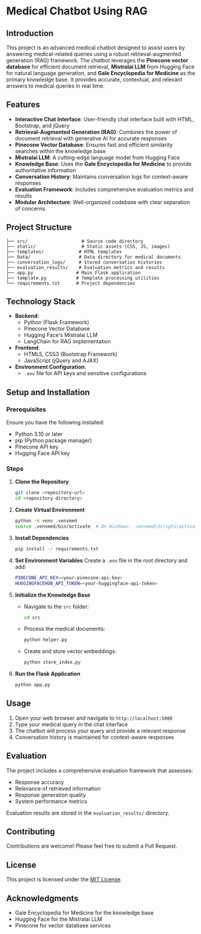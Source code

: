 # **Medical Chatbot Using RAG**

## **Introduction**
This project is an advanced medical chatbot designed to assist users by answering medical-related queries using a robust retrieval-augmented generation (RAG) framework. The chatbot leverages the **Pinecone vector database** for efficient document retrieval, **Mistralai LLM** from Hugging Face for natural language generation, and **Gale Encyclopedia for Medicine** as the primary knowledge base. It provides accurate, contextual, and relevant answers to medical queries in real time.

## **Features**
- **Interactive Chat Interface**: User-friendly chat interface built with HTML, Bootstrap, and jQuery
- **Retrieval-Augmented Generation (RAG)**: Combines the power of document retrieval with generative AI for accurate responses
- **Pinecone Vector Database**: Ensures fast and efficient similarity searches within the knowledge base
- **Mistralai LLM**: A cutting-edge language model from Hugging Face
- **Knowledge Base**: Uses the **Gale Encyclopedia for Medicine** to provide authoritative information
- **Conversation History**: Maintains conversation logs for context-aware responses
- **Evaluation Framework**: Includes comprehensive evaluation metrics and results
- **Modular Architecture**: Well-organized codebase with clear separation of concerns

## **Project Structure**
```
├── src/                    # Source code directory
├── static/                 # Static assets (CSS, JS, images)
├── templates/             # HTML templates
├── Data/                  # Data directory for medical documents
├── conversation_logs/     # Stored conversation histories
├── evaluation_results/    # Evaluation metrics and results
├── app.py                # Main Flask application
├── template.py           # Template processing utilities
└── requirements.txt      # Project dependencies
```

## **Technology Stack**
- **Backend**:
  - Python (Flask Framework)
  - Pinecone Vector Database
  - Hugging Face's Mistralai LLM
  - LangChain for RAG implementation
- **Frontend**:
  - HTML5, CSS3 (Bootstrap Framework)
  - JavaScript (jQuery and AJAX)
- **Environment Configuration**:
  - `.env` file for API keys and sensitive configurations

## **Setup and Installation**

### Prerequisites
Ensure you have the following installed:
- Python 3.10 or later
- pip (Python package manager)
- Pinecone API key
- Hugging Face API key

### Steps
1. **Clone the Repository**
   ```bash
   git clone <repository-url>
   cd <repository-directory>
   ```

2. **Create Virtual Environment**
   ```bash
   python -m venv .venvmed
   source .venvmed/bin/activate  # On Windows: .venvmed\Scripts\activate
   ```

3. **Install Dependencies**
   ```bash
   pip install -r requirements.txt
   ```

4. **Set Environment Variables**
   Create a `.env` file in the root directory and add:
   ```bash
   PINECONE_API_KEY=<your-pinecone-api-key>
   HUGGINGFACEHUB_API_TOKEN=<your-huggingface-api-token>
   ```

5. **Initialize the Knowledge Base**
   - Navigate to the `src` folder:
     ```bash
     cd src
     ```
   - Process the medical documents:
     ```bash
     python helper.py
     ```
   - Create and store vector embeddings:
     ```bash
     python store_index.py
     ```

6. **Run the Flask Application**
   ```bash
   python app.py
   ```

## **Usage**
1. Open your web browser and navigate to `http://localhost:5000`
2. Type your medical query in the chat interface
3. The chatbot will process your query and provide a relevant response
4. Conversation history is maintained for context-aware responses

## **Evaluation**
The project includes a comprehensive evaluation framework that assesses:
- Response accuracy
- Relevance of retrieved information
- Response generation quality
- System performance metrics

Evaluation results are stored in the `evaluation_results/` directory.

## **Contributing**
Contributions are welcome! Please feel free to submit a Pull Request.

## **License**
This project is licensed under the [MIT License](LICENSE).

## **Acknowledgments**
- Gale Encyclopedia for Medicine for the knowledge base
- Hugging Face for the Mistralai LLM
- Pinecone for vector database services 